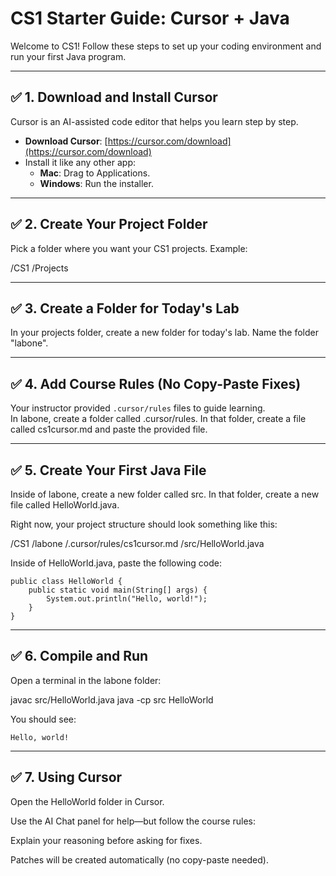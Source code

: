 # CS1 Starter Guide: Cursor + Java

Welcome to CS1! Follow these steps to set up your coding environment and run your first Java program.

---

## ✅ 1. Download and Install Cursor
Cursor is an AI-assisted code editor that helps you learn step by step.

- **Download Cursor**: [https://cursor.com/download](https://cursor.com/download)
- Install it like any other app:
  - **Mac**: Drag to Applications.
  - **Windows**: Run the installer.

---

## ✅ 2. Create Your Project Folder
Pick a folder where you want your CS1 projects. Example:

/CS1
/Projects

---

## ✅ 3. Create a Folder for Today's Lab
In your projects folder, create a new folder for today's lab.
Name the folder "labone".

---

## ✅ 4. Add Course Rules (No Copy-Paste Fixes)
Your instructor provided `.cursor/rules` files to guide learning.  
In labone, create a folder called .cursor/rules. In that folder,
create a file called cs1cursor.md and paste the provided file.

---

## ✅ 5. Create Your First Java File
Inside of labone, create a new folder called src.
In that folder, create a new file called HelloWorld.java.

Right now, your project structure should look something like this:

/CS1
  /labone
    /.cursor/rules/cs1cursor.md
    /src/HelloWorld.java

Inside of HelloWorld.java, paste the following code:

```
public class HelloWorld {
    public static void main(String[] args) {
        System.out.println("Hello, world!");
    }
}
```

---

## ✅ 6. Compile and Run

Open a terminal in the labone folder:

javac src/HelloWorld.java
java -cp src HelloWorld

You should see:

```
Hello, world!
```

---

## ✅ 7. Using Cursor

Open the HelloWorld folder in Cursor.

Use the AI Chat panel for help—but follow the course rules:

Explain your reasoning before asking for fixes.

Patches will be created automatically (no copy-paste needed).
